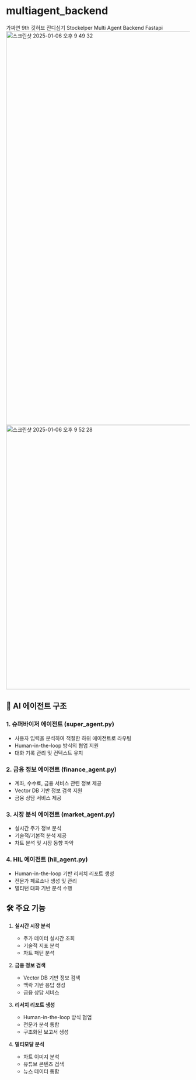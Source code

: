 # multiagent_backend

가짜연 9th 깃허브 잔디심기 Stockelper Multi Agent Backend Fastapi
<img width="1077" alt="스크린샷 2025-01-06 오후 9 49 32" src="https://github.com/user-attachments/assets/449a2d67-8d14-4dff-aa42-b8b78be5cebf" />
<img width="723" alt="스크린샷 2025-01-06 오후 9 52 28" src="https://github.com/user-attachments/assets/639134a3-8368-49e3-b820-367ea86fc37c" />


## 🤖 AI 에이전트 구조

### 1. 슈퍼바이저 에이전트 (super_agent.py)
- 사용자 입력을 분석하여 적절한 하위 에이전트로 라우팅
- Human-in-the-loop 방식의 협업 지원
- 대화 기록 관리 및 컨텍스트 유지

### 2. 금융 정보 에이전트 (finance_agent.py)
- 계좌, 수수료, 금융 서비스 관련 정보 제공
- Vector DB 기반 정보 검색 지원
- 금융 상담 서비스 제공

### 3. 시장 분석 에이전트 (market_agent.py)
- 실시간 주가 정보 분석
- 기술적/기본적 분석 제공
- 차트 분석 및 시장 동향 파악

### 4. HIL 에이전트 (hil_agent.py)
- Human-in-the-loop 기반 리서치 리포트 생성
- 전문가 페르소나 생성 및 관리
- 멀티턴 대화 기반 분석 수행

## 🛠 주요 기능

1. **실시간 시장 분석**
   - 주가 데이터 실시간 조회
   - 기술적 지표 분석
   - 차트 패턴 분석

2. **금융 정보 검색**
   - Vector DB 기반 정보 검색
   - 맥락 기반 응답 생성
   - 금융 상담 서비스

3. **리서치 리포트 생성**
   - Human-in-the-loop 방식 협업
   - 전문가 분석 통합
   - 구조화된 보고서 생성

4. **멀티모달 분석**
   - 차트 이미지 분석
   - 유튜브 콘텐츠 검색
   - 뉴스 데이터 통합
